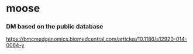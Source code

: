 # moose

### DM based on the public database
https://bmcmedgenomics.biomedcentral.com/articles/10.1186/s12920-014-0064-y
